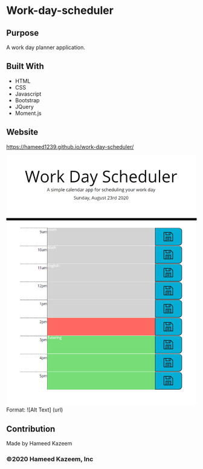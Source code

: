 # Work-day-scheduler
## Purpose
A work day planner application. 

## Built With
* HTML
* CSS
* Javascript
* Bootstrap
* JQuery
* Moment.js

## Website
https://hameed1239.github.io/work-day-scheduler/


![Website Screenshot](./assets/images/capture.png)
Format: ![Alt Text] (url)
## Contribution
Made by Hameed Kazeem

### ©️2020 Hameed Kazeem, Inc 